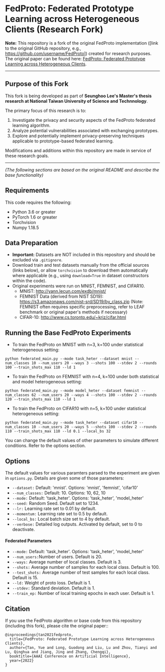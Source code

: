 # FedProto: Federated Prototype Learning across Heterogeneous Clients (Research Fork)

**Note:** This repository is a fork of the original FedProto implementation ([link to the original GitHub repository, e.g., https://github.com/username/FedProto]) created for research purposes. The original paper can be found here: [FedProto: Federated Prototype Learning across Heterogeneous Clients](https://arxiv.org/abs/2105.00243).

---

## Purpose of this Fork

This fork is being developed as part of **Seunghoo Lee's Master's thesis research at National Taiwan University of Science and Technnology**.

The primary focus of this research is to:
1.  Investigate the privacy and security aspects of the FedProto federated learning algorithm.
2.  Analyze potential vulnerabilities associated with exchanging prototypes.
3.  Explore and potentially implement privacy-preserving techniques applicable to prototype-based federated learning.

Modifications and additions within this repository are made in service of these research goals.

---

*(The following sections are based on the original README and describe the base functionality)*

## Requirements
This code requires the following:
* Python 3.6 or greater
* PyTorch 1.6 or greater
* Torchvision
* Numpy 1.18.5

## Data Preparation
* **Important:** Datasets are NOT included in this repository and should be excluded via `.gitignore`.
* Download train and test datasets manually from the official sources (links below), or allow `torchvision` to download them automatically where applicable (e.g., using `download=True` in dataset constructors within the code).
* Original experiments were run on MNIST, FEMNIST, and CIFAR10.
    * MNIST: http://yann.lecun.com/exdb/mnist/
    * FEMNIST Data (derived from NIST SD19): https://s3.amazonaws.com/nist-srd/SD19/by_class.zip (Note: FEMNIST often requires specific preprocessing, refer to LEAF benchmark or original paper's methods if necessary)
    * CIFAR-10: http://www.cs.toronto.edu/~kriz/cifar.html

## Running the Base FedProto Experiments

* To train the FedProto on MNIST with n=3, k=100 under statistical heterogeneous setting:
```
python federated_main.py --mode task_heter --dataset mnist --num_classes 10 --num_users 20 --ways 3 --shots 100 --stdev 2 --rounds 100 --train_shots_max 110 --ld 1
```
* To train the FedProto on FEMNIST with n=4, k=100 under both statistical and model heterogeneous setting:
```
python federated_main.py --mode model_heter --dataset femnist --num_classes 62 --num_users 20 --ways 4 --shots 100 --stdev 2 --rounds 120 --train_shots_max 110 --ld 1
```
* To train the FedProto on CIFAR10 with n=5, k=100 under statistical heterogeneous setting:
```
python federated_main.py --mode task_heter --dataset cifar10 --num_classes 10 --num_users 20 --ways 5 --shots 100 --stdev 2 --rounds 110 --train_shots_max 110 --ld 0.1 --local_bs 32
```



You can change the default values of other parameters to simulate different conditions. Refer to the options section.

## Options
The default values for various paramters parsed to the experiment are given in ```options.py```. Details are given some of those parameters:

* ```--dataset:```  Default: 'mnist'. Options: 'mnist', 'femnist', 'cifar10'
* ```--num_classes:```  Default: 10. Options: 10, 62, 10
* ```--mode:```     Default: 'task_heter'. Options: 'task_heter', 'model_heter'
* ```--seed:```     Random Seed. Default set to 1234.
* ```--lr:```       Learning rate set to 0.01 by default.
* ```--momentum:```       Learning rate set to 0.5 by default.
* ```--local_bs:```  Local batch size set to 4 by default.
* ```--verbose:```  Detailed log outputs. Activated by default, set to 0 to deactivate.


#### Federated Parameters
* ```--mode:```     Default: 'task_heter'. Options: 'task_heter', 'model_heter'
* ```--num_users:```Number of users. Default is 20.
* ```--ways:```      Average number of local classes. Default is 3.
* ```--shots:```      Average number of samples for each local class. Default is 100.
* ```--test_shots:```      Average number of test samples for each local class. Default is 15.
* ```--ld:```      Weight of proto loss. Default is 1.
* ```--stdev:```     Standard deviation. Default is 1.
* ```--train_ep:``` Number of local training epochs in each user. Default is 1.


## Citation
If you use the FedProto algorithm or base code from this repository (including this fork), please cite the original paper::
```
@inproceedings{tan2021fedproto,
  title={FedProto: Federated Prototype Learning across Heterogeneous Clients},
  author={Tan, Yue and Long, Guodong and Liu, Lu and Zhou, Tianyi and Lu, Qinghua and Jiang, Jing and Zhang, Chengqi},
  booktitle={AAAI Conference on Artificial Intelligence},
  year={2022}
}
```
